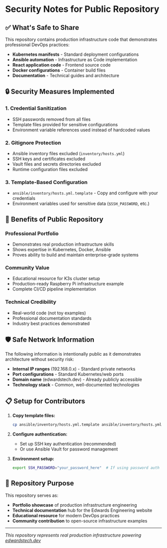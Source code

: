 # Security Notes for Public Repository

## ✅ What's Safe to Share

This repository contains production infrastructure code that demonstrates professional DevOps practices:

- **Kubernetes manifests** - Standard deployment configurations
- **Ansible automation** - Infrastructure as Code implementation
- **React application code** - Frontend source code
- **Docker configurations** - Container build files
- **Documentation** - Technical guides and architecture

## 🔒 Security Measures Implemented

### **1. Credential Sanitization**
- SSH passwords removed from all files
- Template files provided for sensitive configurations
- Environment variable references used instead of hardcoded values

### **2. Gitignore Protection**
- Ansible inventory files excluded (`inventory/hosts.yml`)
- SSH keys and certificates excluded
- Vault files and secrets directories excluded
- Runtime configuration files excluded

### **3. Template-Based Configuration**
- `ansible/inventory/hosts.yml.template` - Copy and configure with your credentials
- Environment variables used for sensitive data (`$SSH_PASSWORD`, etc.)

## 🚀 Benefits of Public Repository

### **Professional Portfolio**
- Demonstrates real production infrastructure skills
- Shows expertise in Kubernetes, Docker, Ansible
- Proves ability to build and maintain enterprise-grade systems

### **Community Value**
- Educational resource for K3s cluster setup
- Production-ready Raspberry Pi infrastructure example
- Complete CI/CD pipeline implementation

### **Technical Credibility**
- Real-world code (not toy examples)
- Professional documentation standards
- Industry best practices demonstrated

## 🛡️ Safe Network Information

The following information is intentionally public as it demonstrates architecture without security risk:

- **Internal IP ranges** (192.168.0.x) - Standard private networks
- **Port configurations** - Standard Kubernetes/web ports
- **Domain name** (edwardstech.dev) - Already publicly accessible
- **Technology stack** - Common, well-documented technologies

## 📋 Setup for Contributors

1. **Copy template files:**
   ```bash
   cp ansible/inventory/hosts.yml.template ansible/inventory/hosts.yml
   ```

2. **Configure authentication:**
   - Set up SSH key authentication (recommended)
   - Or use Ansible Vault for password management

3. **Environment setup:**
   ```bash
   export SSH_PASSWORD="your_password_here"  # If using password auth
   ```

## 🎯 Repository Purpose

This repository serves as:
- **Portfolio showcase** of production infrastructure engineering
- **Technical documentation** hub for the Edwards Engineering website
- **Educational resource** for modern DevOps practices
- **Community contribution** to open-source infrastructure examples

---

*This repository represents real production infrastructure powering [edwardstech.dev](https://edwardstech.dev)*